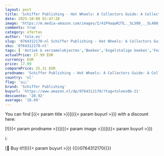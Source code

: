 ```yaml
---
layout: post
title: 'Schiffer Publishing - Hot Wheels: A Collectors Guide: A Collector s Guide'
date: 2025-10-08 01:47:28
image: 'https://m.media-amazon.com/images/I/41P4aqwRJTL._SL500_._SL400_.jpg'
comments: true
category: ofertas
author: 'tole.es'
slug: '0764312170-nl Schiffer Publishing - Hot Wheels: A Collectors Guide: A...'
sku: '0764312170-nl'
tags: [ 'Antiek & verzamelobjecten','Boeken','Engelstalige boeken','Featured Categories','Hobbys, kunstnijverheid & huis','Kunstnijverheid & hobbys','Techniek','Techniek & transport','schiffer publishing','🇳🇱', ]
actualPrice: 17.99 EUR
currency: EUR
price: 17.99
comparePrice: 25.31 EUR
prodname: 'Schiffer Publishing - Hot Wheels: A Collectors Guide: A Collector s Guide'
country: 'nl'
flag: '🇳🇱'
brand: 'Schiffer Publishing'
buyurl: 'https://www.amazon.nl/dp/0764312170/?tag=tolees0b-21'
descuento: '28.92'
average: '18.49'
---
```


You can find [{{< param title >}}]({{< param buyurl >}}) with a discount here:

[![{{< param prodname >}}]({{< param image >}})]({{< param buyurl >}})

ℹ️:


[🛒 Buy it!!]({{< param buyurl >}})
{{<world>}}0764312170{{</world>}}

